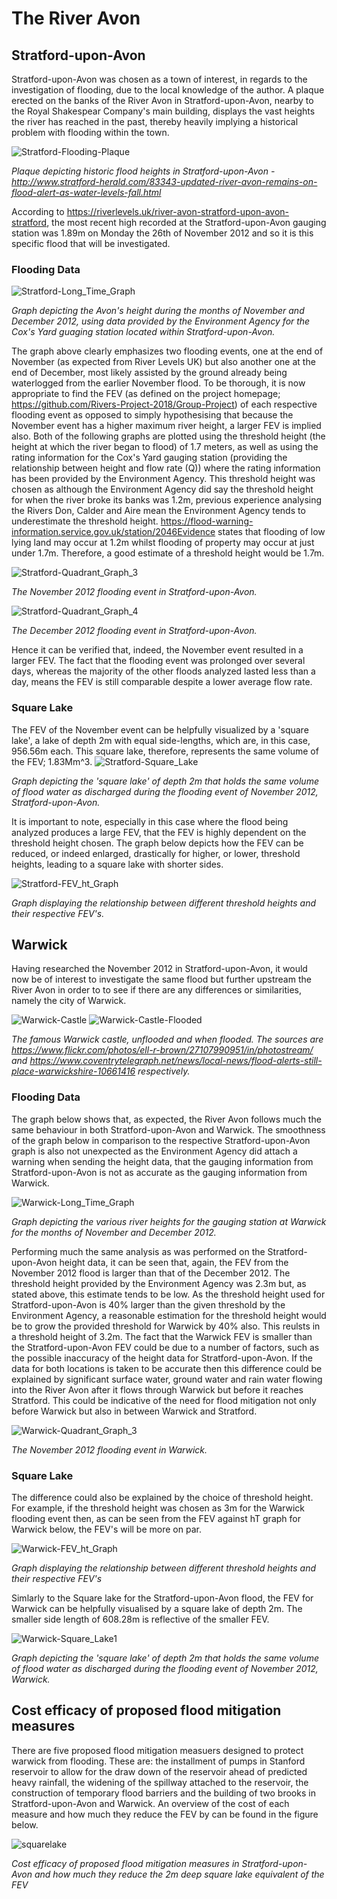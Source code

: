 # The River Avon

## Stratford-upon-Avon

Stratford-upon-Avon was chosen as a town of interest, in regards to the investigation of flooding, due to the local knowledge of the author. A plaque erected on the banks of the River Avon in Stratford-upon-Avon, nearby to the Royal Shakespear Company's main building, displays the vast heights the river has reached in the past, thereby heavily implying a historical problem with flooding within the town.

![Stratford-Flooding-Plaque](Stratford-Flooding-Plaque.png)

*Plaque depicting historic flood heights in Stratford-upon-Avon - http://www.stratford-herald.com/83343-updated-river-avon-remains-on-flood-alert-as-water-levels-fall.html*

According to https://riverlevels.uk/river-avon-stratford-upon-avon-stratford, the most recent high recorded at the Stratford-upon-Avon gauging station was 1.89m on Monday the 26th of November 2012 and so it is this specific flood that will be investigated.

### Flooding Data

![Stratford-Long_Time_Graph](Stratford-Rainfall_Graph.png)

*Graph depicting the Avon's height during the months of November and December 2012, using data provided by the Environment Agency for the Cox's Yard guaging station located within Stratford-upon-Avon.*

The graph above clearly emphasizes two flooding events, one at the end of November (as expected from River Levels UK) but also another one at the end of December, most likely assisted by the ground already being waterlogged from the earlier November flood. To be thorough, it is now appropriate to find the FEV (as defined on the project homepage; https://github.com/Rivers-Project-2018/Group-Project) of each respective flooding event as opposed to simply hypothesising that because the November event has a higher maximum river height, a larger FEV is implied also. Both of the following graphs are plotted using the threshold height (the height at which the river began to flood) of 1.7 meters, as well as using the rating information for the Cox's Yard gauging station (providing the relationship between height and flow rate (Q)) where the rating information has been provided by the Environment Agency. This threshold height was chosen as although the Environment Agency did say the threshold height for when the river broke its banks was 1.2m, previous experience analysing the Rivers Don, Calder and Aire mean the Environment Agency tends to underestimate the threshold height. https://flood-warning-information.service.gov.uk/station/2046Evidence states that flooding of low lying land may occur at 1.2m whilst flooding of property may occur at just under 1.7m. Therefore, a good estimate of a threshold height would be 1.7m.

![Stratford-Quadrant_Graph_3](Stratford-Quadrant_Graph.png)

*The November 2012 flooding event in Stratford-upon-Avon.*

![Stratford-Quadrant_Graph_4](Stratford-Quadrant_Graph2.png)

*The December 2012 flooding event in Stratford-upon-Avon.*

Hence it can be verified that, indeed, the November event resulted in a larger FEV. The fact that the flooding event was prolonged over several days, whereas the majority of the other floods analyzed lasted less than a day, means the FEV is still comparable despite a lower average flow rate. 

### Square Lake

The FEV of the November event can be helpfully visualized by a 'square lake', a lake of depth 2m with equal side-lengths, which are, in this case, 956.56m each. This square lake, therefore, represents the same volume of the FEV; 1.83Mm^3.
![Stratford-Square_Lake](Stratford-Square_Lake_Graph.png)

*Graph depicting the 'square lake' of depth 2m that holds the same volume of flood water as discharged during the flooding event of November 2012, Stratford-upon-Avon.*

It is important to note, especially in this case where the flood being analyzed produces a large FEV, that the FEV is highly dependent on the threshold height chosen. The graph below depicts how the FEV can be reduced, or indeed enlarged, drastically for higher, or lower, threshold heights, leading to a square lake with shorter sides.

![Stratford-FEV_ht_Graph](Stratford-FEV_ht_Graph.png)

*Graph displaying the relationship between different threshold heights and their respective FEV's.*

## Warwick

Having researched the November 2012 in Stratford-upon-Avon, it would now be of interest to investigate the same flood but further upstream the River Avon in order to to see if there are any differences or similarities, namely the city of Warwick.

![Warwick-Castle](Warwick-Castle.png) ![Warwick-Castle-Flooded](Warwick-Castle-Flooded.png)

*The famous Warwick castle, unflooded and when flooded. The sources are https://www.flickr.com/photos/ell-r-brown/27107990951/in/photostream/ and https://www.coventrytelegraph.net/news/local-news/flood-alerts-still-place-warwickshire-10661416 respectively.*

### Flooding Data

The graph below shows that, as expected, the River Avon follows much the same behaviour in both Stratford-upon-Avon and Warwick. The smoothness of the graph below in comparison to the respective Stratford-upon-Avon graph is also not unexpected as the Environment Agency did attach a warning when sending the height data, that the gauging information from Stratford-upon-Avon is not as accurate as the gauging information from Warwick.

![Warwick-Long_Time_Graph](Warwick-Rainfall_Graph.png)

*Graph depicting the various river heights for the gauging station at Warwick for the months of November and December 2012.*

Performing much the same analysis as was performed on the Stratford-upon-Avon height data, it can be seen that, again, the FEV from the November 2012 flood is larger than that of the December 2012. The threshold height provided by the Environment Agency was 2.3m but, as stated above, this estimate tends to be low. As the threshold height used for Stratford-upon-Avon is 40% larger than the given threshold by the Environment Agency, a reasonable estimation for the threshold height would be to grow the provided threshold for Warwick by 40%  also. This reulsts in a threshold height of 3.2m. The fact that the Warwick FEV is smaller than the Stratford-upon-Avon FEV could be due to a number of factors, such as the possible inaccuracy of the height data for Stratford-upon-Avon. If the data for both locations is taken to be accurate then this difference could be explained by significant surface water, ground water and rain water flowing into the River Avon after it flows through Warwick but before it reaches Stratford. This could be indicative of the need for flood mitigation not only before Warwick but also in between Warwick and Stratford.

![Warwick-Quadrant_Graph_3](Warwick-Quadrant_Graph.png)

*The November 2012 flooding event in Warwick.*

### Square Lake

The difference could also be explained by the choice of threshold height. For example, if the threshold height was chosen as 3m for the Warwick flooding event then, as can be seen from the FEV against hT graph for Warwick below, the FEV's will be more on par.

![Warwick-FEV_ht_Graph](Warwick-FEV_ht_Graph.png)

*Graph displaying the relationship between different threshold heights and their respective FEV's*

Simlarly to the Square lake for the Stratford-upon-Avon flood, the FEV for Warwick can be helpfully visualised by a square lake of depth 2m. The smaller side length of 608.28m is reflective of the smaller FEV.

![Warwick-Square_Lake1](Warwick-Square_Lake_Graph.png)

*Graph depicting the 'square lake' of depth 2m that holds the same volume of flood water as discharged during the flooding event of November 2012, Warwick.*

## Cost efficacy of proposed flood mitigation measures

There are five proposed flood mitigation measuers designed to protect warwick from flooding. These are: the installment of pumps in Stanford reservoir to allow for the draw down of the reservoir ahead of predicted heavy rainfall, the widening of the spillway attached to the reservoir, the construction of temporary flood barriers and the building of two brooks in Stratford-upon-Avon and Warwick. An overview of the cost of each measure and how much they reduce the FEV by can be found in the figure below.

![squarelake](Stratford-Square_Lake2.png)

*Cost efficacy of proposed flood mitigation measures in Stratford-upon-Avon and how much they reduce the 2m deep square lake equivalent of the FEV*

